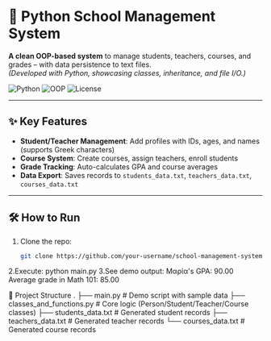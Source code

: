 # 🏫 Python School Management System

**A clean OOP-based system** to manage students, teachers, courses, and grades – with data persistence to text files.  
*(Developed with Python, showcasing classes, inheritance, and file I/O.)*

![Python](https://img.shields.io/badge/Python-3.x-blue?logo=python)
![OOP](https://img.shields.io/badge/OOP-Classes%20%2B%20Inheritance-green)
![License](https://img.shields.io/badge/License-MIT-lightgrey)

---

## ✨ Key Features
- **Student/Teacher Management**: Add profiles with IDs, ages, and names (supports Greek characters)
- **Course System**: Create courses, assign teachers, enroll students
- **Grade Tracking**: Auto-calculates GPA and course averages
- **Data Export**: Saves records to `students_data.txt`, `teachers_data.txt`, `courses_data.txt`

---

## 🛠️ How to Run
1. Clone the repo:
   ```bash
   git clone https://github.com/your-username/school-management-system.git
2.Execute: 
python main.py
3.See demo output: 
Μαρία's GPA: 90.00
Average grade in Math 101: 85.00


📂 Project Structure
.
├── main.py                     # Demo script with sample data
├── classes_and_functions.py    # Core logic (Person/Student/Teacher/Course classes)
├── students_data.txt           # Generated student records
├── teachers_data.txt           # Generated teacher records
└── courses_data.txt            # Generated course records
